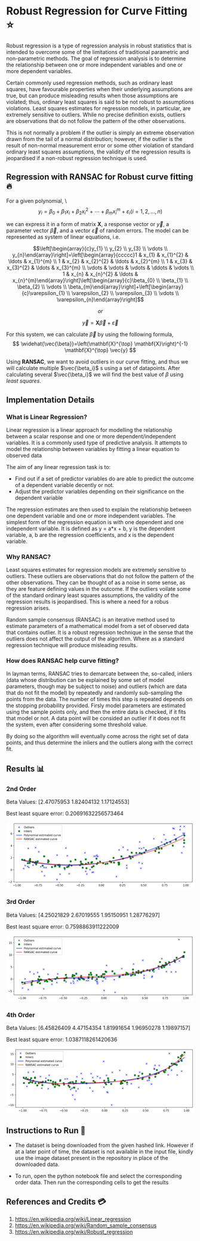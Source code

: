 # Robust Regression for Curve Fitting ⭐

Robust regression is a type of regression analysis in robust statistics that is intended to overcome some of the limitations of traditional parametric and non-parametric methods. The goal of regression analysis is to determine the relationship between one or more independent variables and one or more dependent variables. 

Certain commonly used regression methods, such as ordinary least squares, have favourable properties when their underlying assumptions are true, but can produce misleading results when those assumptions are violated; thus, ordinary least squares is said to be not robust to assumptions violations. Least squares estimates for regression models, in particular, are extremely sensitive to outliers. While no precise definition exists, outliers are observations that do not follow the pattern of the other observations. 

This is not normally a problem if the outlier is simply an extreme observation drawn from the tail of a normal distribution; however, if the outlier is the result of non-normal measurement error or some other violation of standard ordinary least squares assumptions, the validity of the regression results is jeopardised if a non-robust regression technique is used.


## Regression with RANSAC for Robust curve fitting 🔥

For a given polynomial, \\
$$y_{i}=\beta_{0}+\beta_{1} x_{i}+\beta_{2} x_{i}^{2}+\cdots+\beta_{m} x_{i}^{m}+\varepsilon_{i}(i=1,2, \ldots, n)$$

we can express it in a form of matrix $\mathbf{X}$, a response vector or $\vec{y}$, a parameter vector $\vec{\beta}$, and a vector $\vec{\varepsilon}$ of random errors. The model can be represented as system of linear equations, i.e.



$$\left[\begin{array}{c}y_{1} \\ y_{2} \\ y_{3} \\ \vdots \\ y_{n}\end{array}\right]=\left[\begin{array}{ccccc}1 & x_{1} & x_{1}^{2} & \ldots & x_{1}^{m} \\ 1 & x_{2} & x_{2}^{2} & \ldots & x_{2}^{m} \\ 1 & x_{3} & x_{3}^{2} & \ldots & x_{3}^{m} \\ \vdots & \vdots & \vdots & \ddots & \vdots \\ 1 & x_{n} & x_{n}^{2} & \ldots & x_{n}^{m}\end{array}\right]\left[\begin{array}{c}\beta_{0} \\ \beta_{1} \\ \beta_{2} \\ \vdots \\ \beta_{m}\end{array}\right]+\left[\begin{array}{c}\varepsilon_{1} \\ \varepsilon_{2} \\ \varepsilon_{3} \\ \vdots \\ \varepsilon_{n}\end{array}\right]$$

$$or$$

$$\vec{y}=\mathbf{X} \vec{\beta}+\vec{\varepsilon}$$

For this system, we can calculate $\vec{\beta}$ by using the following formula,
$$
\widehat{\vec{\beta}}=\left(\mathbf{X}^{\top} \mathbf{X}\right)^{-1} \mathbf{X}^{\top} \vec{y}
$$

Using **RANSAC**, we want to avoid outliers in our curve fitting, and thus we will calculate multiple $\vec{\beta_i}$ s using a set of datapoints. After calculating several $\vec{\beta_i}$ we will find the best value of ${\beta}$ using _least squares_.


## Implementation Details

### What is Linear Regression?

Linear regression is a linear approach for modelling the relationship between a scalar response and one or more dependent/independent variables. It is a commonly used type of predictive analysis. It attempts to model the relationship between variables by fitting a linear equation to observed data

The aim of any linear regression task is to: 

*   Find out if a set of predictor variables do are able to predict the outcome of a dependent variable decently or not.
*   Adjust the predictor variables depending on their significance on the dependent variable 

The regression estimates are then used to explain the relationship between one dependent variable and one or more independent variables.  The simplest form of the regression equation is with one dependent and one independent variable. It is defined as y = a*x + b, y is the dependent variable, a, b are the regression coefficients, and x is the dependent variable. 

### Why RANSAC?

Least squares estimates for regression models are extremely sensitive to outliers. These outliers are observations that do not follow the pattern of the other observations. They can be thought of as a noise in some sense, as they are feature defining values in the outcome. If the outliers voilate some of the standard ordinary least squares assumptions, the validity of the regression results is jeopardised. This is where a need for a robus regression arises. 

Random sample consensus (RANSAC) is an iterative method used to estimate parameters of a mathematical model from a set of observed data that contains outlier. It is a robust regression technique in the sense that the outliers does not affect the output of the algorithm. Where as a standard regression technique will produce misleading results.

### How does RANSAC help curve fitting?


In layman terms, RANSAC tries to demarcate between the, so-called, inliers (data whose distribution can be explained by some set of model parameters, though may be subject to noise) and outliers (which are data that do not fit the model) by repeatedly and randomly sub-sampling the points from the data. The number of times this step is repeated depends on the stopping probability provided. Firsly model parameters are estimated using the sample points only, and then the entire data is checked, if it fits that model or not. A data point will be consided an outlier if it does not fit the system, even after considering some threshold value. 

By doing so the algorithm will eventually come across the right set of data points, and thus determine the inliers and the outliers along with the correct fit. 



## Results :bar_chart:

### 2nd Order

Beta Values:  [2.47075953 1.82404132 1.17124553]

Best least square error:  0.20691632256573464

<img src="./images/img_1.png"> 

### 3rd Order

Beta Values:  [4.25021829 2.67019555 1.95150951 1.28776297]

Best least square error:  0.7598863911222009

<img src="./images/img_2.png"> 

### 4th Order

Beta Values:  [6.45826409 4.47154354 1.81991654 1.96950278 1.19897157]

Best least square error:  1.0387118261420636

<img src="./images/img_3.png"> 


## Instructions to Run :runner:

* The dataset is being downloaded from the given hashed link. However if at a later point of time, the dataset is not available in the input file, kindly use the image dataset present in the repository in place of the downloaded data. 

* To run, open the python notebook file and select the corresponding order data. Then run the corresponding cells to get the results

## References and Credits 💳


1. https://en.wikipedia.org/wiki/Linear_regression
2. https://en.wikipedia.org/wiki/Random_sample_consensus
3. https://en.wikipedia.org/wiki/Robust_regression

